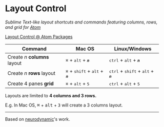 # Layout Control


*Sublime Text-like layout shortcuts and commands featuring columns, rows, and grid for [Atom](https://atom.io/)*

[Layout Control @ Atom Packages](https://atom.io/packages/layout-control)

Command | Mac OS | Linux/Windows
-|-|-
Create *n* **columns** layout | <kbd>⌘</kbd> + <kbd>alt</kbd> + <kbd>__*n*__</kbd> | <kbd>ctrl</kbd> + <kbd>alt</kbd> + <kbd>__*n*__</kbd>
Create *n* **rows** layout | <kbd>⌘</kbd> + <kbd>shift</kbd> + <kbd>alt</kbd> + <kbd>__*n*__</kbd> | <kbd>ctrl</kbd> + <kbd>shift</kbd> + <kbd>alt</kbd> + <kbd>__*n*__</kbd>
Create 4 panes **grid** | <kbd>⌘</kbd> + <kbd>alt</kbd> + <kbd>5</kbd> | <kbd>ctrl</kbd> + <kbd>alt</kbd> + <kbd>5</kbd>

Layouts are limited to **4 columns and 3 rows.**

E.g. In Mac OS, <kbd>⌘</kbd> + <kbd>alt</kbd> + <kbd>3</kbd> will create a 3 columns layout.

---

Based on [neurodynamic](https://github.com/neurodynamic/atom-n-panes)'s work.
